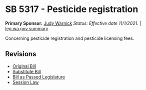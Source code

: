 # SB 5317 - Pesticide registration
**Primary Sponsor:** [Judy Warnick](/person/leg/judith.warnick.md)
*Status: Effective date 11/1/2021.* | [leg.wa.gov summary](https://app.leg.wa.gov/billsummary?BillNumber=5317&Year=2021)

Concerning pesticide registration and pesticide licensing fees.

## Revisions
* [Original Bill](1/)
* [Substitute Bill](S/)
* [Bill as Passed Legislature](S.PL/)
* [Session Law](S.SL/)